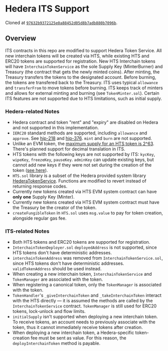 # Hedera ITS Support

Cloned at [`97632b9372125e0a88452d05d8b7adb880b7096b`](https://github.com/axelarnetwork/interchain-token-service/tree/97632b9372125e0a88452d05d8b7adb880b7096b).

## Overview

ITS contracts in this repo are modified to support Hedera Token Service. All new interchain tokens will be created via HTS, while existing HTS and ERC20 tokens are supported for registration. New HTS Interchain tokens will have `InterchainTokenService` as the sole Supply Key (MinterBurner) and Treasury (the contract that gets the newly minted coins). After minting, the Treasury transfers the tokens to the designated account. Before burning, the tokens are transfered back to the Treasury. ITS uses typical `allowance` and `transferFrom` to move tokens before burning. ITS keeps track of minters and allows for external minting and burning (see `TokenMinter.sol`). Certain ITS features are not supported due to HTS limitations, such as initial supply.

### Hedera-related Notes

- Hedera contract and token "rent" and "expiry" are disabled on Hedera and not supported in this implementation.
- `IERC20` standard methods are supported, including `allowance` and `approve`. See [hip-218](https://hips.hedera.com/hip/hip-218) and [hip-376](https://hips.hedera.com/hip/hip-376). `mint` and `burn` are not supported.
- Unlike an EVM token, the [maximum supply for an HTS token is 2^63](https://docs.hedera.com/hedera/sdks-and-apis/sdks/token-service/define-a-token#token-properties). There's planned support for decimal translation in ITS.
- HTS tokens with the following keys are not supported by ITS: `kycKey`, `wipeKey`, `freezeKey`, `pauseKey`. `adminKey` can update existing keys, but cannot add new keys if they were not set during the creation of the token ([see here](https://docs.hedera.com/hedera/sdks-and-apis/sdks/token-service/update-a-token)).
- `HTS.sol` library is a subset of the Hedera provided system library [HederaTokenService](https://github.com/hashgraph/hedera-smart-contracts/blob/bc3a549c0ca062c51b0045fd1916fdaa0558a360/contracts/system-contracts/hedera-token-service/HederaTokenService.sol). Functions are modified to revert instead of returning response codes.
- Currently new tokens created via HTS EVM system contract can have **only one** Supply Key (Minter).
- Currently new tokens created via HTS EVM system contract must have the Treasury be the creator of the token.
- `createFungibleToken` in `HTS.sol` uses `msg.value` to pay for token creation, alongside regular gas fee.

### ITS-related Notes

- Both HTS tokens and ERC20 tokens are supported for registration.
- `InterchainTokenDeployer.sol` `deployedAddress` is not supported, since HTS tokens don't have deterministic addresses.
- `interchainTokenAddress` was removed from `InterchainTokenService.sol`, since HTS tokens don't have deterministic addresses. `validTokenAddress` should be used instead.
- When creating a new interchain token, `InterchainTokenService` and `TokenManager` are associated with the token.
- When registering a canonical token, only the `TokenManager` is associated with the token.
- `TokenHandler`'s `_giveInterchainToken` and `_takeInterchainToken` interact with the HTS directly — it is assumed the methods are called by the `InterchainTokenService` contract. `TokenManager` is still used for ERC20 tokens, lock-unlock and flow limits.
- `initialSupply` isn't supported when deploying a new interchain token. To receive tokens, an account needs to previously associate with the token, thus it cannot immediately receive tokens after creation.
- When deploying a new interchain token, a Hedera-specific token-creation fee must be sent as value. For this reason, the `deployInterchainToken` method is payable.

